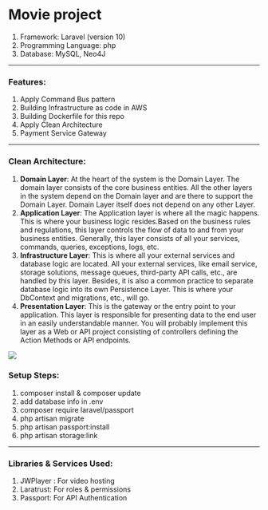 
# Movie project

1. Framework: Laravel (version 10)
1. Programming Language: php
1. Database: MySQL, Neo4J

<hr>

### Features:
1. Apply Command Bus pattern
1. Building Infrastructure as code in AWS
1. Building Dockerfile for this repo
1. Apply Clean Architecture
1. Payment Service Gateway

<hr>

### Clean Architecture:
1. <b>Domain Layer</b>: At the heart of the system is the Domain Layer. The domain layer consists of the core business entities. All the other layers in the system depend on the Domain layer and are there to support the Domain Layer. Domain Layer itself does not depend on any other Layer.
1. <b>Application Layer</b>: The Application layer is where all the magic happens. This is where your business logic resides.Based on the business rules and regulations, this layer controls the flow of data to and from your business entities. Generally, this layer consists of all your services, commands, queries, exceptions, logs, etc.
1. <b>Infrastructure Layer</b>: This is where all your external services and database logic are located. All your external services, like email service, storage solutions, message queues, third-party API calls, etc., are handled by this layer. Besides, it is also a common practice to separate database logic into its own Persistence Layer. This is where your DbContext and migrations, etc., will go.
1. <b>Presentation Layer</b>: This is the gateway or the entry point to your application. This layer is responsible for presenting data to the end user in an easily understandable manner. You will probably implement this layer as a Web or API project consisting of controllers defining the Action Methods or API endpoints.

<image src="https://images.viblo.asia/be6b962f-7cb5-4ce4-b54a-51ffaeda2c0b.png">

### Setup Steps:
1. composer install & composer update
1. add database info in .env
1. composer require laravel/passport
1. php artisan migrate
1. php artisan passport:install
1. php artisan storage:link

<hr>

### Libraries & Services Used:
1. JWPlayer : For video hosting
1. Laratrust: For roles & permissions
1. Passport: For API Authentication